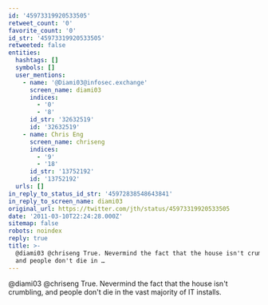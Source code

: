 ```yaml
---
id: '45973319920533505'
retweet_count: '0'
favorite_count: '0'
id_str: '45973319920533505'
retweeted: false
entities:
  hashtags: []
  symbols: []
  user_mentions:
    - name: '@Diami03@infosec.exchange'
      screen_name: diami03
      indices:
        - '0'
        - '8'
      id_str: '32632519'
      id: '32632519'
    - name: Chris Eng
      screen_name: chriseng
      indices:
        - '9'
        - '18'
      id_str: '13752192'
      id: '13752192'
  urls: []
in_reply_to_status_id_str: '45972838548643841'
in_reply_to_screen_name: diami03
original_url: https://twitter.com/jth/status/45973319920533505
date: '2011-03-10T22:24:28.000Z'
sitemap: false
robots: noindex
reply: true
title: >-
  @diami03 @chriseng True. Nevermind the fact that the house isn't crumbling,
  and people don't die in …
---
```


@diami03 @chriseng True. Nevermind the fact that the house isn't crumbling, and people don't die in the vast majority of IT installs.